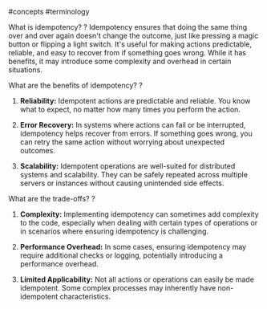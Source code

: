  #concepts #terminology 

What is idempotency?
?
Idempotency ensures that doing the same thing over and over again doesn't change the outcome, just like pressing a magic button or flipping a light switch. It's useful for making actions predictable, reliable, and easy to recover from if something goes wrong. While it has benefits, it may introduce some complexity and overhead in certain situations.

What are the benefits of idempotency?
?
1. **Reliability:** Idempotent actions are predictable and reliable. You know what to expect, no matter how many times you perform the action.
    
2. **Error Recovery:** In systems where actions can fail or be interrupted, idempotency helps recover from errors. If something goes wrong, you can retry the same action without worrying about unexpected outcomes.
    
3. **Scalability:** Idempotent operations are well-suited for distributed systems and scalability. They can be safely repeated across multiple servers or instances without causing unintended side effects.
    

What are the trade-offs?
?
1. **Complexity:** Implementing idempotency can sometimes add complexity to the code, especially when dealing with certain types of operations or in scenarios where ensuring idempotency is challenging.
    
2. **Performance Overhead:** In some cases, ensuring idempotency may require additional checks or logging, potentially introducing a performance overhead.
    
3. **Limited Applicability:** Not all actions or operations can easily be made idempotent. Some complex processes may inherently have non-idempotent characteristics.